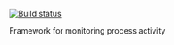 ﻿[![Build status](https://ci.appveyor.com/api/projects/status/o6yoc31gs5sy25xh/branch/master?svg=true)](https://ci.appveyor.com/project/Mermeze/system-monitor/branch/master)
 
 Framework for monitoring process activity
